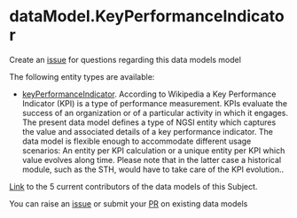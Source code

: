 # dataModel.KeyPerformanceIndicator
Create an [issue](https://github.com/smart-data-models/dataModel.KeyPerformanceIndicator/issues/new/choose) for questions regarding this data models model

The following entity types are available:
- [keyPerformanceIndicator](https://smart-data-models.github.io/dataModel.KeyPerformanceIndicator/keyPerformanceIndicator/README.md
). According to Wikipedia a Key Performance Indicator (KPI) is a type of performance measurement. KPIs evaluate the success of an organization or of a particular activity in which it engages. The present data model defines a type of NGSI entity which captures the value and associated details of a key performance indicator. The data model is flexible enough to accommodate different usage scenarios: An entity per KPI calculation or a unique entity per KPI which value evolves along time. Please note that in the latter case a historical module, such as the STH, would have to take care of the KPI evolution..



[Link](https://smart-data-models.github.io/dataModel.KeyPerformanceIndicator/CONTRIBUTORS.yaml) to the 5 current contributors of the data models of this Subject.

You can raise an [issue](https://github.com/smart-data-models/dataModel.KeyPerformanceIndicator/issues) or submit your [PR](https://github.com/smart-data-models/dataModel.KeyPerformanceIndicator/pulls) on existing data models

